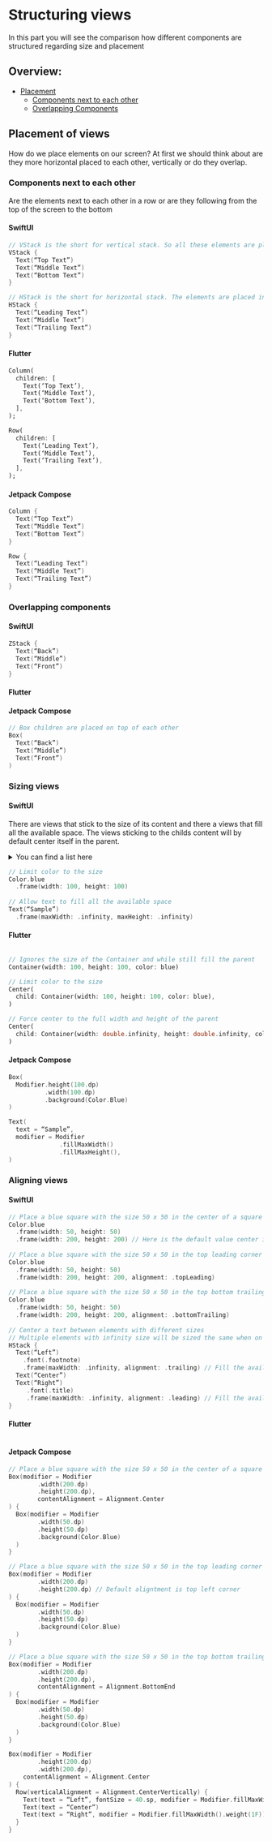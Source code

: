 # Structuring views

In this part you will see the comparison how different components are structured regarding size and placement

## Overview:
* [Placement](./Structure.md#placement-of-views)
    * [Components next to each other](./Structure.md#components-next-to-each-other)
    * [Overlapping Components](./Structure.md#overlapping-components)

## Placement of views

How do we place elements on our screen? At first we should think about are they more horizontal placed to each other, vertically or do they overlap.

### Components next to each other

Are the elements next to each other in a row or are they following from the top of the screen to the bottom

#### SwiftUI

```Swift
// VStack is the short for vertical stack. So all these elements are placed from top to bottom
VStack {
  Text(“Top Text”)
  Text(“Middle Text”)
  Text(“Bottom Text”)
}

// HStack is the short for horizontal stack. The elements are placed in the main reading direction. Depending on the language from left to right or right to left
HStack {
  Text(“Leading Text”)
  Text(“Middle Text”)
  Text(“Trailing Text”)
}
```

#### Flutter

```Dart
Column(
  children: [
    Text(‘Top Text’),
    Text(‘Middle Text’),
    Text(‘Bottom Text’),
  ],
);

Row(
  children: [
    Text(‘Leading Text’),
    Text(‘Middle Text’),
    Text(‘Trailing Text’),
  ],
);
```

#### Jetpack Compose

```Kotlin
Column {
  Text(“Top Text”)
  Text(“Middle Text”)
  Text(“Bottom Text”)
}

Row {
  Text(“Leading Text”)
  Text(“Middle Text”)
  Text(“Trailing Text”)
}
```

### Overlapping components

#### SwiftUI

```Swift
ZStack {
  Text(“Back”)
  Text(“Middle”)
  Text(“Front”)
}

```

#### Flutter


#### Jetpack Compose

```Kotlin
// Box children are placed on top of each other
Box(
  Text(“Back”)
  Text(“Middle”)
  Text(“Front”)
)

```

### Sizing views

#### SwiftUI

There are views that stick to the size of its content and there a views that fill all the available space.
The views sticking to the childs content will by default center itself in the parent.

<details>
  <summary>You can find a list here</summary>
  
  ##### Sticking to child size
  * Text
  * VStack
  * HStack
  * ZStack
  
  ##### Using full space of parent
  * Color
</details>

```Swift
// Limit color to the size
Color.blue
  .frame(width: 100, height: 100)
  
// Allow text to fill all the available space
Text(“Sample”)
  .frame(maxWidth: .infinity, maxHeight: .infinity)
```

#### Flutter

```Dart

// Ignores the size of the Container and while still fill the parent
Container(width: 100, height: 100, color: blue)

// Limit color to the size
Center(
  child: Container(width: 100, height: 100, color: blue),
)

// Force center to the full width and height of the parent
Center(
  child: Container(width: double.infinity, height: double.infinity, color: blue),
)
```

#### Jetpack Compose

```Kotlin
Box(
  Modifier.height(100.dp)
          .width(100.dp)
          .background(Color.Blue)
)

Text(
  text = “Sample”,
  modifier = Modifier
              .fillMaxWidth()
              .fillMaxHeight(),
)

```

### Aligning views

#### SwiftUI

```Swift
// Place a blue square with the size 50 x 50 in the center of a square 200 x 200
Color.blue
  .frame(width: 50, height: 50)
  .frame(width: 200, height: 200) // Here is the default value center if no other value is set
          
// Place a blue square with the size 50 x 50 in the top leading corner of a square 200 x 200
Color.blue
  .frame(width: 50, height: 50)
  .frame(width: 200, height: 200, alignment: .topLeading)
            
// Place a blue square with the size 50 x 50 in the top bottom trailing of a square 200 x 200
Color.blue
  .frame(width: 50, height: 50)
  .frame(width: 200, height: 200, alignment: .bottomTrailing)
  
// Center a text between elements with different sizes
// Multiple elements with infinity size will be sized the same when on the same level
HStack {
  Text(“Left”)
    .font(.footnote)
    .frame(maxWidth: .infinity, alignment: .trailing) // Fill the available space and align the text at the end
  Text(“Center”)
  Text(“Right”)
     .font(.title)
     .frame(maxWidth: .infinity, alignment: .leading) // Fill the available space and align the text at the start
}
```

#### Flutter

```Dart

```

#### Jetpack Compose

```Kotlin
// Place a blue square with the size 50 x 50 in the center of a square 200 x 200
Box(modifier = Modifier
        .width(200.dp)
        .height(200.dp),
        contentAlignment = Alignment.Center
) {
  Box(modifier = Modifier
        .width(50.dp)
        .height(50.dp)
        .background(Color.Blue)
  )
}

// Place a blue square with the size 50 x 50 in the top leading corner of a square 200 x 200
Box(modifier = Modifier
        .width(200.dp)
        .height(200.dp) // Default aligntment is top left corner
) {
  Box(modifier = Modifier
        .width(50.dp)
        .height(50.dp)
        .background(Color.Blue)
  )
}

// Place a blue square with the size 50 x 50 in the top bottom trailing of a square 200 x 200
Box(modifier = Modifier
        .width(200.dp)
        .height(200.dp),
        contentAlignment = Alignment.BottomEnd
) {
  Box(modifier = Modifier
        .width(50.dp)
        .height(50.dp)
        .background(Color.Blue)
  )
}

Box(modifier = Modifier
        .height(200.dp)
        .width(200.dp), 
    contentAlignment = Alignment.Center
) {
  Row(verticalAlignment = Alignment.CenterVertically) {
    Text(text = “Left”, fontSize = 40.sp, modifier = Modifier.fillMaxWidth().weight(1F), textAlign = TextAlign.End)
    Text(text = “Center”)
    Text(text = “Right”, modifier = Modifier.fillMaxWidth().weight(1F))
  }
}
```
